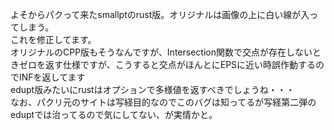よそからパクって来たsmallptのrust版。オリジナルは画像の上に白い線が入ってしまう。  
これを修正してます。  
オリジナルのCPP版もそうなんですが、Intersection関数で交点が存在しないときゼロを返す仕様ですが、こうすると交点がほんとにEPSに近い時誤作動するのでINFを返してます  
edupt版みたいにrustはオプションで多様値を返すべきでしょうね・・・  
なお、パクリ元のサイトは写経目的なのでこのバグは知ってるが写経第二弾のeduptでは治ってるので気にしてない、が実情かと。

